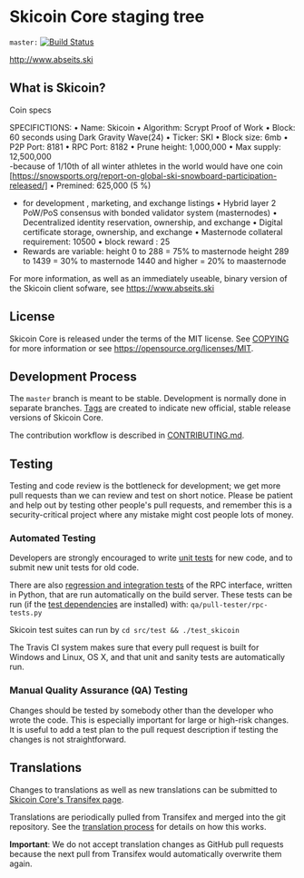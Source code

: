 Skicoin Core staging tree 
=========================

`master:` [![Build Status](https://travis-ci.org/skicoin/skicoin.svg?branch=master)](https://travis-ci.org/skicoin/skicoin) 

http://www.abseits.ski

What is Skicoin?
----------------

Coin specs

SPECIFICTIONS:
• Name:               Skicoin 
• Algorithm:          Scrypt Proof of Work
• Block:              60 seconds using Dark Gravity Wave(24) 
• Ticker:             SKI
• Block size:         6mb
• P2P Port:           8181
• RPC Port:           8182
• Prune height:   1,000,000
• Max supply:     12,500,000  
  -because of 1/10th of all winter athletes in the world would have one coin [https://snowsports.org/report-on-global-ski-snowboard-participation-released/]
• Premined:  625,000 (5 %)
  - for development , marketing, and exchange listings 
• Hybrid layer 2 PoW/PoS consensus with bonded validator system (masternodes)
• Decentralized identity reservation, ownership, and exchange
• Digital certificate storage, ownership, and exchange
• Masternode collateral requirement: 10500
• block reward : 25
  - Rewards are variable:
    height 0 to 288 = 75% to masternode
    height 289 to 1439 = 30% to masternode
    1440 and higher = 20% to maasternode

For more information, as well as an immediately useable, binary version of
the Skicoin client sofware, see https://www.abseits.ski


License
-------

Skicoin Core is released under the terms of the MIT license. See [COPYING](COPYING) for more
information or see https://opensource.org/licenses/MIT.

Development Process
-------------------

The `master` branch is meant to be stable. Development is normally done in separate branches.
[Tags](https://github.com/skicoin/skicoin/tags) are created to indicate new official,
stable release versions of Skicoin Core.

The contribution workflow is described in [CONTRIBUTING.md](CONTRIBUTING.md).

Testing
-------

Testing and code review is the bottleneck for development; we get more pull
requests than we can review and test on short notice. Please be patient and help out by testing
other people's pull requests, and remember this is a security-critical project where any mistake might cost people
lots of money.

### Automated Testing

Developers are strongly encouraged to write [unit tests](/doc/unit-tests.md) for new code, and to
submit new unit tests for old code.

There are also [regression and integration tests](/qa) of the RPC interface, written
in Python, that are run automatically on the build server.
These tests can be run (if the [test dependencies](/qa) are installed) with: `qa/pull-tester/rpc-tests.py`

Skicoin test suites can run by `cd src/test && ./test_skicoin`

The Travis CI system makes sure that every pull request is built for Windows
and Linux, OS X, and that unit and sanity tests are automatically run.

### Manual Quality Assurance (QA) Testing

Changes should be tested by somebody other than the developer who wrote the
code. This is especially important for large or high-risk changes. It is useful
to add a test plan to the pull request description if testing the changes is
not straightforward.

Translations
------------

Changes to translations as well as new translations can be submitted to
[Skicoin Core's Transifex page](https://www.transifex.com/projects/p/skicoin/).

Translations are periodically pulled from Transifex and merged into the git repository. See the
[translation process](doc/translation_process.md) for details on how this works.

**Important**: We do not accept translation changes as GitHub pull requests because the next
pull from Transifex would automatically overwrite them again.

